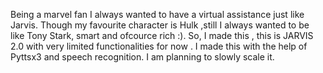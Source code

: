 Being a marvel fan I always wanted to have a virtual assistance just like Jarvis. Though my favourite character is Hulk ,still I always wanted to be like Tony Stark, smart and ofcource rich :).
So, I made this , this is JARVIS 2.0 with very limited functionalities for now . I made this with the help of Pyttsx3 and speech recognition. I am planning to slowly scale it.
